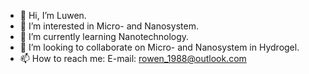- 👋 Hi, I’m Luwen.
- 👀 I’m interested in Micro- and Nanosystem.
- 🌱 I’m currently learning Nanotechnology.
- 💞️ I’m looking to collaborate on Micro- and Nanosystem in Hydrogel.
- 📫 How to reach me: E-mail: rowen_1988@outlook.com

<!---
Luwen-admin/Luwen-admin is a ✨ special ✨ repository because its `README.md` (this file) appears on your GitHub profile.
You can click the Preview link to take a look at your changes.
--->
